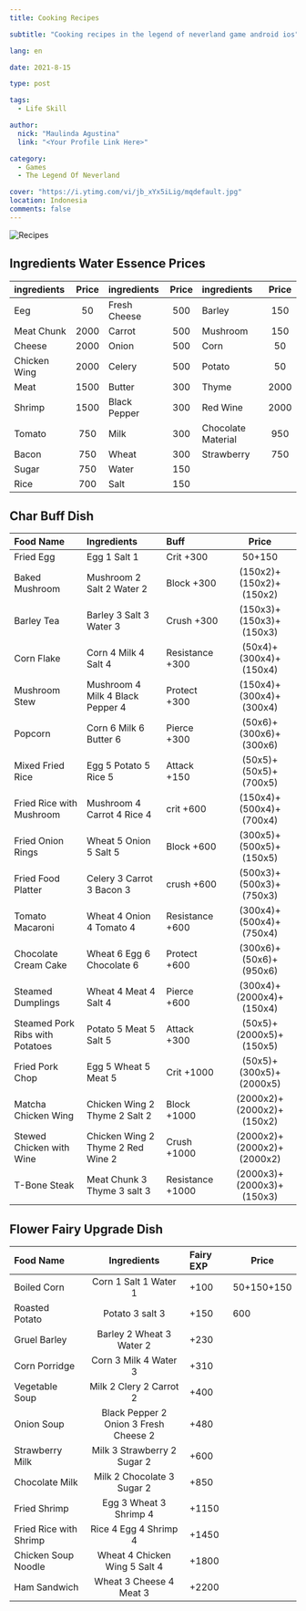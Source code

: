 ```yaml
---
title: Cooking Recipes

subtitle: "Cooking recipes in the legend of neverland game android ios"

lang: en

date: 2021-8-15

type: post

tags:
  - Life Skill

author:
  nick: "Maulinda Agustina"
  link: "<Your Profile Link Here>"

category:
  - Games
  - The Legend Of Neverland

cover: "https://i.ytimg.com/vi/jb_xYx5iLig/mqdefault.jpg"
location: Indonesia
comments: false
---
```


  <!-- toc -->

<!-- [![603TF.png](https://i.im.ge/2021/08/15/603TF.png)](https://im.ge/i/603TF) -->

![Recipes](https://user-images.githubusercontent.com/12471057/132800836-32af1b73-bbb0-4af1-8a7c-dd96ee02cb3c.png)

## Ingredients Water Essence Prices

| ingredients  | Price | ingredients  | Price | ingredients        | Price |
| :----------- | :---: | :----------- | :---: | :----------------- | :---: |
| Eeg          |  50   | Fresh Cheese |  500  | Barley             |  150  |
| Meat Chunk   | 2000  | Carrot       |  500  | Mushroom           |  150  |
| Cheese       | 2000  | Onion        |  500  | Corn               |  50   |
| Chicken Wing | 2000  | Celery       |  500  | Potato             |  50   |
| Meat         | 1500  | Butter       |  300  | Thyme              | 2000  |
| Shrimp       | 1500  | Black Pepper |  300  | Red Wine           | 2000  |
| Tomato       |  750  | Milk         |  300  | Chocolate Material |  950  |
| Bacon        |  750  | Wheat        |  300  | Strawberry         |  750  |
| Sugar        |  750  | Water        |  150  |
| Rice         |  700  | Salt         |  150  |

## Char Buff Dish

| Food Name                       | Ingredients                       | Buff             |           Price            |
| :------------------------------ | :-------------------------------- | :--------------- | :------------------------: |
| Fried Egg                       | Egg 1 Salt 1                      | Crit +300        |           50+150           |
| Baked Mushroom                  | Mushroom 2 Salt 2 Water 2         | Block +300       |  (150x2)+(150x2)+(150x2)   |
| Barley Tea                      | Barley 3 Salt 3 Water 3           | Crush +300       |  (150x3)+(150x3)+(150x3)   |
| Corn Flake                      | Corn 4 Milk 4 Salt 4              | Resistance +300  |   (50x4)+(300x4)+(150x4)   |
| Mushroom Stew                   | Mushroom 4 Milk 4 Black Pepper 4  | Protect +300     |  (150x4)+(300x4)+(300x4)   |
| Popcorn                         | Corn 6 Milk 6 Butter 6            | Pierce +300      |   (50x6)+(300x6)+(300x6)   |
| Mixed Fried Rice                | Egg 5 Potato 5 Rice 5             | Attack +150      |   (50x5)+(50x5)+(700x5)    |
| Fried Rice with Mushroom        | Mushroom 4 Carrot 4 Rice 4        | crit +600        |  (150x4)+(500x4)+(700x4)   |
| Fried Onion Rings               | Wheat 5 Onion 5 Salt 5            | Block +600       |  (300x5)+(500x5)+(150x5)   |
| Fried Food Platter              | Celery 3 Carrot 3 Bacon 3         | crush +600       |  (500x3)+(500x3)+(750x3)   |
| Tomato Macaroni                 | Wheat 4 Onion 4 Tomato 4          | Resistance +600  |  (300x4)+(500x4)+(750x4)   |
| Chocolate Cream Cake            | Wheat 6 Egg 6 Chocolate 6         | Protect +600     |   (300x6)+(50x6)+(950x6)   |
| Steamed Dumplings               | Wheat 4 Meat 4 Salt 4             | Pierce +600      |  (300x4)+(2000x4)+(150x4)  |
| Steamed Pork Ribs with Potatoes | Potato 5 Meat 5 Salt 5            | Attack +300      |  (50x5)+(2000x5)+(150x5)   |
| Fried Pork Chop                 | Egg 5 Wheat 5 Meat 5              | Crit +1000       |  (50x5)+(300x5)+(2000x5)   |
| Matcha Chicken Wing             | Chicken Wing 2 Thyme 2 Salt 2     | Block +1000      | (2000x2)+(2000x2)+(150x2)  |
| Stewed Chicken with Wine        | Chicken Wing 2 Thyme 2 Red Wine 2 | Crush +1000      | (2000x2)+(2000x2)+(2000x2) |
| T-Bone Steak                    | Meat Chunk 3 Thyme 3 salt 3       | Resistance +1000 | (2000x3)+(2000x3)+(150x3)  |

## Flower Fairy Upgrade Dish

| Food Name              |              Ingredients              | Fairy EXP | Price      |
| :--------------------- | :-----------------------------------: | :-------- | ---------- |
| Boiled Corn            |         Corn 1 Salt 1 Water 1         | +100      | 50+150+150 |
| Roasted Potato         |            Potato 3 salt 3            | +150      | 600        |
| Gruel Barley           |       Barley 2 Wheat 3 Water 2        | +230      |
| Corn Porridge          |         Corn 3 Milk 4 Water 3         | +310      |
| Vegetable Soup         |        Milk 2 Clery 2 Carrot 2        | +400      |
| Onion Soup             | Black Pepper 2 Onion 3 Fresh Cheese 2 | +480      |
| Strawberry Milk        |      Milk 3 Strawberry 2 Sugar 2      | +600      |
| Chocolate Milk         |      Milk 2 Chocolate 3 Sugar 2       | +850      |
| Fried Shrimp           |        Egg 3 Wheat 3 Shrimp 4         | +1150     |
| Fried Rice with Shrimp |         Rice 4 Egg 4 Shrimp 4         | +1450     |
| Chicken Soup Noodle    |     Wheat 4 Chicken Wing 5 Salt 4     | +1800     |
| Ham Sandwich           |        Wheat 3 Cheese 4 Meat 3        | +2200     |

  <!-- script /source/assets/js/recipes.js -->
